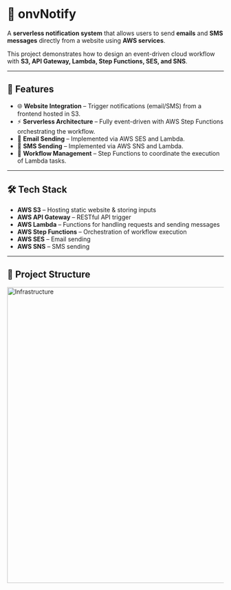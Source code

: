 # 🚀 onvNotify  

A **serverless notification system** that allows users to send **emails** and **SMS messages** directly from a website using **AWS services**.  

This project demonstrates how to design an event-driven cloud workflow with **S3, API Gateway, Lambda, Step Functions, SES, and SNS**.  

---

## 📌 Features  
- 🌐 **Website Integration** – Trigger notifications (email/SMS) from a frontend hosted in S3.  
- ⚡ **Serverless Architecture** – Fully event-driven with AWS Step Functions orchestrating the workflow.  
- 📩 **Email Sending** – Implemented via AWS SES and Lambda.  
- 📱 **SMS Sending** – Implemented via AWS SNS and Lambda.  
- 🔄 **Workflow Management** – Step Functions to coordinate the execution of Lambda tasks.  

---

## 🛠️ Tech Stack  
- **AWS S3** – Hosting static website & storing inputs  
- **AWS API Gateway** – RESTful API trigger  
- **AWS Lambda** – Functions for handling requests and sending messages  
- **AWS Step Functions** – Orchestration of workflow execution  
- **AWS SES** – Email sending  
- **AWS SNS** – SMS sending  

---

## 📂 Project Structure  
<img width="1422" height="687" alt="Infrastructure" src="https://github.com/user-attachments/assets/a3e307b6-c655-421d-9277-6719351e5fda" />
